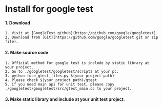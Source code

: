 Install for google test
=======================

#### 1. Download
    1. Visit at [GoogleTest github](https://github.com/google/googletest).
    2. Download from [Git](https://github.com/google/googletest.git or zip file).

#### 2. Make source code
    1. Official method for google test is include by static library at your project.
    2. Go to ./googletest/googletest/scripts at your pc.
    3. python fuse_gtest_files.py $(your project path)
    4. Please check $(your project path)/gtest
    5. If you need main api for unit test, please copy ./googletest/googletest/src/gtest_main.cc to your project.

#### 3. Make static library and include at your unit test project.   

